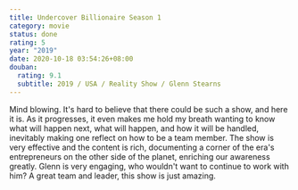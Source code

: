 ```yaml
---
title: Undercover Billionaire Season 1
category: movie
status: done
rating: 5
year: "2019"
date: 2020-10-18 03:54:26+08:00
douban:
  rating: 9.1
  subtitle: 2019 / USA / Reality Show / Glenn Stearns
---
```


Mind blowing. It's hard to believe that there could be such a show, and here it is. As it progresses, it even makes me hold my breath wanting to know what will happen next, what will happen, and how it will be handled, inevitably making one reflect on how to be a team member. The show is very effective and the content is rich, documenting a corner of the era's entrepreneurs on the other side of the planet, enriching our awareness greatly. Glenn is very engaging, who wouldn't want to continue to work with him? A great team and leader, this show is just amazing.
